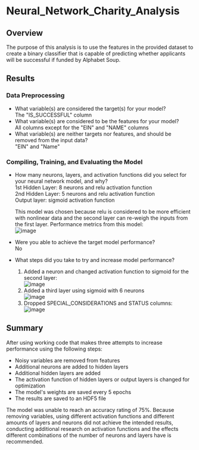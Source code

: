 # Neural_Network_Charity_Analysis
## Overview
The purpose of this analysis is to use the features in the provided dataset to create a binary classifier that is capable of predicting whether applicants will be successful if funded by Alphabet Soup.

## Results
### Data Preprocessing
* What variable(s) are considered the target(s) for your model?
  <br>The "IS_SUCCESSFUL" column
* What variable(s) are considered to be the features for your model?
  <br>All columns except for the "EIN" and "NAME" columns
* What variable(s) are neither targets nor features, and should be removed from the input data?
  <br>"EIN" and "Name"
  
### Compiling, Training, and Evaluating the Model
* How many neurons, layers, and activation functions did you select for your neural network model, and why?
  <br>1st Hidden Layer: 8 neurons and relu activation function
  <br>2nd Hidden Layer: 5 neurons and relu activation function
  <br>Output layer: sigmoid activation function
  
  This model was chosen because relu is considered to be more efficient with nonlinear data and the second layer can re-weigh the inputs from the first layer. Performance metrics from this model: 
  <br>![image](https://user-images.githubusercontent.com/5934390/125510754-bb760bf3-cb55-47ef-913a-d2430e0e9b9d.png)

* Were you able to achieve the target model performance?
  <br>No
* What steps did you take to try and increase model performance?
  1. Added a neuron and changed activation function to sigmoid for the second layer:
     <br>![image](https://user-images.githubusercontent.com/5934390/125513808-6eb1ba34-827e-4566-a516-e53e8b0a7985.png)
  2. Added a third layer using sigmoid with 6 neurons
     <br>![image](https://user-images.githubusercontent.com/5934390/125514426-ff32d5b1-46e7-4aa3-98ee-36fb79d8093b.png)
  3. Dropped SPECIAL_CONSIDERATIONS and STATUS columns:
     <br>![image](https://user-images.githubusercontent.com/5934390/125514676-6ba16498-7f03-4995-80a5-b2fb747249aa.png)

## Summary
After using working code that makes three attempts to increase performance using the following steps:
  * Noisy variables are removed from features
  * Additional neurons are added to hidden layers
  * Additional hidden layers are added
  * The activation function of hidden layers or output layers is changed for optimization
  * The model's weights are saved every 5 epochs
  * The results are saved to an HDF5 file

The model was unable to reach an accuracy rating of 75%. Because removing variables, using different activation functions and different amounts of layers and neurons did not achieve the intended results, conducting additional research on activation functions and the effects different combinations of the number of neurons and layers have is recommended. 
